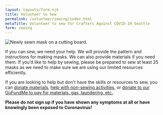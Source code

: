 ```yaml
---
layout: layouts/form.njk
title: Volunteer to Sew
permalink: /volunteer/sewing/index.html
metaTitle: Volunteer to sew for Crafters Against COVID-19 Seattle
form: sewing
---
```


![Newly sewn mask on a cutting board.](/images/sewing-1.jpg)

If you can sew, we need your help. We will provide the pattern and instructions for making masks. We can also provide materials if you need them. If you’d like to help by sewing, please be prepared to sew at least 25 masks as we need to make sure we are using our limited resources efficiently.

If you are looking to help but don't have the skills or resources to sew, you can [donate materials](/volunteer/donate/), [help with non-sewing activities](/volunteer/non-sewing/), or [donate to our GoFundMe to pay for materials, gas, laundering, etc.](https://charity.gofundme.com/o/en/donate-widget/21157).

**Please do not sign up if you have shown any symptoms at all or have knowingly been exposed to Coronavirus!**
